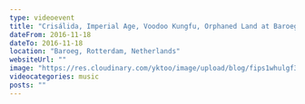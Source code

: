 ```yaml
---
type: videoevent
title: "Crisálida, Imperial Age, Voodoo Kungfu, Orphaned Land at Baroeg"
dateFrom: 2016-11-18
dateTo: 2016-11-18
location: "Baroeg, Rotterdam, Netherlands"
websiteUrl: ""
image: "https://res.cloudinary.com/yktoo/image/upload/blog/fips1whulgf31080.jpg"
videocategories: music
posts: ""
---
```


